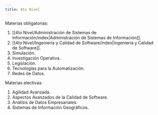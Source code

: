 ```yaml
---
title: 4to Nivel
---
```


Materias obligatorias:

1. [[4to Nivel/Administración de Sistemas de Información/index|Administración de Sistemas de Información]].
2. [[4to Nivel/Ingeniería y Calidad de Software/index|Ingeniería y Calidad de Software]].
3. Simulación.
4. Investigación Operativa.
5. Legislación.
6. Tecnologías para la Automatización.
7. Redes de Datos.

Materias electivas:

1. Agilidad Avanzada.
2. Aspectos Avanzados de la Calidad de Software.
3. Análisis de Datos Empresariales.
4. Sistemas de Información Geográficos.
